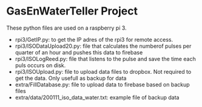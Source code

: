 # GasEnWaterTeller Project
These python files are used on a raspberry pi 3. 

- rpi3/GetIP.py: to get the IP adres of the rpi3 for remote access.
- rpi3/ISODataUpload20.py: file that calculates the numberof pulses per quarter of an hour and pushes this data to firebase 
- rpi3/ISOLogReed.py: file that listens to the pulse and save the time each puls occurs on disk.
- rpi3/ISOUpload.py: file to upload data files to dropbox. Not required to get the data. Only usefull as backup for data
- extra/FillDatabase.py: file to upload data to firebase based on backup files
- extra/data/200111_iso_data_water.txt: example file of backup data

